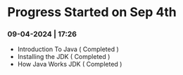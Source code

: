 # Progress Started on Sep 4th

### 09-04-2024 | 17:26

- Introduction To Java ( Completed )
- Installing the JDK ( Completed )
- How Java Works JDK ( Completed )